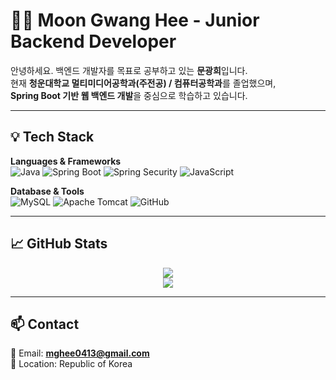 # 👨‍💻 Moon Gwang Hee - Junior Backend Developer

안녕하세요. 백엔드 개발자를 목표로 공부하고 있는 **문광희**입니다.  
현재 **청운대학교 멀티미디어공학과(주전공) / 컴퓨터공학과**를 졸업했으며,  
**Spring Boot 기반 웹 백엔드 개발**을 중심으로 학습하고 있습니다.

---

## 💡 Tech Stack

**Languages & Frameworks**  
![Java](https://img.shields.io/badge/Java-007396?style=flat-square&logo=OpenJDK&logoColor=white)
![Spring Boot](https://img.shields.io/badge/Spring%20Boot-6DB33F?style=flat-square&logo=Spring%20Boot&logoColor=white)
![Spring Security](https://img.shields.io/badge/Spring%20Security-6DB33F?style=flat-square&logo=Spring%20Security&logoColor=white)
![JavaScript](https://img.shields.io/badge/JavaScript-F7DF1E?style=flat-square&logo=JavaScript&logoColor=black)

**Database & Tools**  
![MySQL](https://img.shields.io/badge/MySQL-4479A1?style=flat-square&logo=MySQL&logoColor=white)
![Apache Tomcat](https://img.shields.io/badge/Apache%20Tomcat-F8DC75?style=flat-square&logo=Apache%20Tomcat&logoColor=black)
![GitHub](https://img.shields.io/badge/GitHub-181717?style=flat-square&logo=GitHub&logoColor=white)

---

## 📈 GitHub Stats

<div align="center">
  <img src="https://github-readme-stats.vercel.app/api?username=moongwanghee&show_icons=true&theme=default&hide_title=true" />
  <br/>
  <img src="https://github-readme-stats.vercel.app/api/top-langs/?username=moongwanghee&layout=compact&theme=default" />
</div>

---

## 📫 Contact

📧 Email: **mghee0413@gmail.com**  
📍 Location: Republic of Korea  
